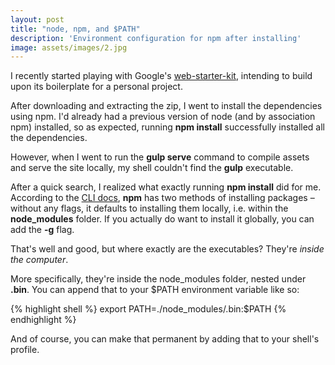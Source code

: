 ```yaml
---
layout: post
title: "node, npm, and $PATH"
description: 'Environment configuration for npm after installing'
image: assets/images/2.jpg
---
```


I recently started playing with Google's [web-starter-kit](https://developers.google.com/web/starter-kit/index "Web Starter Kit &ndash; Web Fundamentals"), intending to build upon its boilerplate for a personal project.

After downloading and extracting the zip, I went to install the dependencies using npm. I'd already had a previous version of node (and by association npm) installed, so as expected, running <strong>npm install</strong> successfully installed all the dependencies. 

However, when I went to run the <strong>gulp serve</strong> command to compile assets and serve the site locally, my shell couldn't find the <strong>gulp</strong> executable.

After a quick search, I realized what exactly running <strong>npm install</strong> did for me. According to the [CLI docs](https://www.npmjs.org/doc/cli/npm-install.html "npm-install"), <strong>npm</strong> has two methods of installing packages &ndash; without any flags, it defaults to installing them locally, i.e. within the <strong>node_modules</strong> folder. If you actually do want to install it globally, you can add the <strong>-g</strong> flag.

That's well and good, but where exactly are the executables? They're <em>inside the computer</em>.

More specifically, they're inside the node_modules folder, nested under <strong>.bin</strong>. You can append that to your $PATH environment variable like so:

{% highlight shell %}
export PATH=./node_modules/.bin:$PATH
{% endhighlight %}

And of course, you can make that permanent by adding that to your shell's profile.